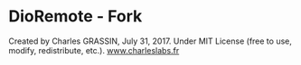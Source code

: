 # DioRemote - Fork

Created by Charles GRASSIN, July 31, 2017.
Under MIT License (free to use, modify, redistribute, etc.).
www.charleslabs.fr
